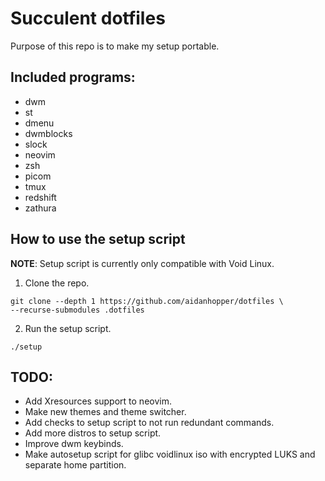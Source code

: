 # Succulent dotfiles

Purpose of this repo is to make my setup portable.

## Included programs:

- dwm 
- st 
- dmenu
- dwmblocks
- slock
- neovim
- zsh
- picom
- tmux
- redshift
- zathura

## How to use the setup script
**NOTE**: Setup script is currently only compatible with Void Linux.

1. Clone the repo.
```shell
git clone --depth 1 https://github.com/aidanhopper/dotfiles \
--recurse-submodules .dotfiles
```
2. Run the setup script.
```shell
./setup
```

## TODO: 
- Add Xresources support to neovim.
- Make new themes and theme switcher.
- Add checks to setup script to not run redundant commands.
- Add more distros to setup script.
- Improve dwm keybinds.
- Make autosetup script for glibc voidlinux iso with encrypted LUKS and separate home partition.
